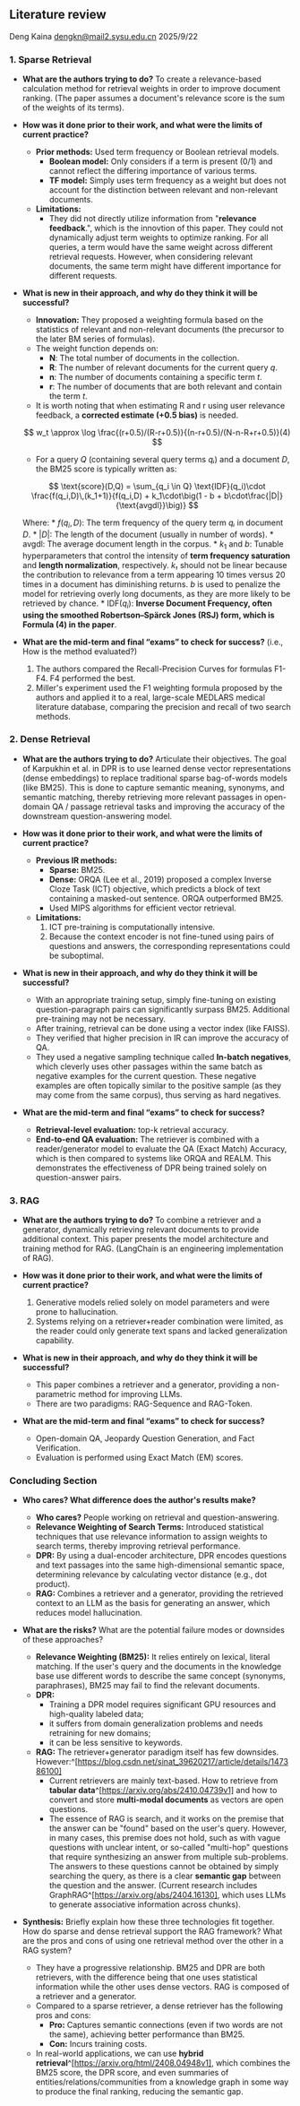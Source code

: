 
## Literature review 
Deng Kaina dengkn@mail2.sysu.edu.cn  2025/9/22 
### **1. Sparse Retrieval**

*   **What are the authors trying to do?**
    To create a relevance-based calculation method for retrieval weights in order to improve document ranking. (The paper assumes a document's relevance score is the sum of the weights of its terms).

*   **How was it done prior to their work, and what were the limits of current practice?**
    *   **Prior methods:** Used term frequency or Boolean retrieval models.
        *   **Boolean model:** Only considers if a term is present (0/1) and cannot reflect the differing importance of various terms.
        *   **TF model:** Simply uses term frequency as a weight but does not account for the distinction between relevant and non-relevant documents.
    *   **Limitations:**
        *   They did not directly utilize information from "**relevance feedback**.", which is the innovtion of this paper. They could not dynamically adjust term weights to optimize ranking. For all queries, a term would have the same weight across different retrieval requests. However, when considering relevant documents, the same term might have different importance for different requests.

*   **What is new in their approach, and why do they think it will be successful?**
    *   **Innovation:** They proposed a weighting formula based on the statistics of relevant and non-relevant documents (the precursor to the later BM series of formulas).
    *   The weight function depends on:
        *   **N**: The total number of documents in the collection.
        *   **R**: The number of relevant documents for the current query *q*.
        *   **n**: The number of documents containing a specific term *t*.
        *   **r**: The number of documents that are both relevant and contain the term *t*.
    *   It is worth noting that when estimating R and r using user relevance feedback, a **corrected estimate (+0.5 bias)** is needed.

    $$
    w_t \approx \log \frac{(r+0.5)/(R-r+0.5)}{(n-r+0.5)/(N-n-R+r+0.5)}(4)
    $$

    *   For a query *Q* (containing several query terms *qᵢ*) and a document *D*, the BM25 score is typically written as:

    $$
    \text{score}(D,Q) = \sum_{q_i \in Q} \text{IDF}(q_i)\cdot \frac{f(q_i,D)\,(k_1+1)}{f(q_i,D) + k_1\cdot\big(1 - b + b\cdot\frac{|D|}{\text{avgdl}}\big)}
    $$

    Where:
        *   $f(q_i,D)$: The term frequency of the query term *qᵢ* in document *D*.
        *   $|D|$: The length of the document (usually in number of words).
        *   $\text{avgdl}$: The average document length in the corpus.
        *   $k_1$ and $b$: Tunable hyperparameters that control the intensity of **term frequency saturation** and **length normalization**, respectively. *k₁* should not be linear because the contribution to relevance from a term appearing 10 times versus 20 times in a document has diminishing returns. *b* is used to penalize the model for retrieving overly long documents, as they are more likely to be retrieved by chance.
        *   $\text{IDF}(q_i)$: **Inverse Document Frequency, often using the smoothed Robertson–Spärck Jones (RSJ) form, which is Formula (4) in the paper**.

*   **What are the mid-term and final “exams” to check for success?** (i.e., How is the method evaluated?)
    1.  The authors compared the Recall-Precision Curves for formulas F1-F4. F4 performed the best.
    2.  Miller's experiment used the F1 weighting formula proposed by the authors and applied it to a real, large-scale MEDLARS medical literature database, comparing the precision and recall of two search methods.

### **2. Dense Retrieval**

*   **What are the authors trying to do?** Articulate their objectives.
    The goal of Karpukhin et al. in DPR is to use learned dense vector representations (dense embeddings) to replace traditional sparse bag-of-words models (like BM25). This is done to capture semantic meaning, synonyms, and semantic matching, thereby retrieving more relevant passages in open-domain QA / passage retrieval tasks and improving the accuracy of the downstream question-answering model.

*   **How was it done prior to their work, and what were the limits of current practice?**
    *   **Previous IR methods:**
        *   **Sparse:** BM25.
        *   **Dense:** ORQA (Lee et al., 2019) proposed a complex Inverse Cloze Task (ICT) objective, which predicts a block of text containing a masked-out sentence. ORQA outperformed BM25.
        *   Used MIPS algorithms for efficient vector retrieval.
    *   **Limitations:** 
        1. ICT pre-training is computationally intensive. 
        2. Because the context encoder is not fine-tuned using pairs of questions and answers, the corresponding representations could be suboptimal.

*   **What is new in their approach, and why do they think it will be successful?**
    *   With an appropriate training setup, simply fine-tuning on existing question-paragraph pairs can significantly surpass BM25. Additional pre-training may not be necessary.
    *   After training, retrieval can be done using a vector index (like FAISS).
    *   They verified that higher precision in IR can improve the accuracy of QA.
    *   They used a negative sampling technique called **In-batch negatives**, which cleverly uses other passages within the same batch as negative examples for the current question. These negative examples are often topically similar to the positive sample (as they may come from the same corpus), thus serving as hard negatives.

*   **What are the mid-term and final “exams” to check for success?**
    *   **Retrieval-level evaluation:** top-k retrieval accuracy.
    *   **End-to-end QA evaluation:** The retriever is combined with a reader/generator model to evaluate the QA (Exact Match) Accuracy, which is then compared to systems like ORQA and REALM. This demonstrates the effectiveness of DPR being trained solely on question-answer pairs.

### **3. RAG**

*   **What are the authors trying to do?**
    To combine a retriever and a generator, dynamically retrieving relevant documents to provide additional context. This paper presents the model architecture and training method for RAG. (LangChain is an engineering implementation of RAG).

*   **How was it done prior to their work, and what were the limits of current practice?**
    1.  Generative models relied solely on model parameters and were prone to hallucination.
    2.  Systems relying on a retriever+reader combination were limited, as the reader could only generate text spans and lacked generalization capability.

*   **What is new in their approach, and why do they think it will be successful?**
    *   This paper combines a retriever and a generator, providing a non-parametric method for improving LLMs.
    *   There are two paradigms: RAG-Sequence and RAG-Token.

*   **What are the mid-term and final “exams” to check for success?**
    *   Open-domain QA, Jeopardy Question Generation, and Fact Verification.
    *   Evaluation is performed using Exact Match (EM) scores.

### **Concluding Section**

*   **Who cares? What difference does the author's results make?**
    *   **Who cares?** People working on retrieval and question-answering.
    *   **Relevance Weighting of Search Terms:** Introduced statistical techniques that use relevance information to assign weights to search terms, thereby improving retrieval performance.
    *   **DPR:** By using a dual-encoder architecture, DPR encodes questions and text passages into the same high-dimensional semantic space, determining relevance by calculating vector distance (e.g., dot product).
    *   **RAG:** Combines a retriever and a generator, providing the retrieved context to an LLM as the basis for generating an answer, which reduces model hallucination.

*   **What are the risks?** What are the potential failure modes or downsides of these approaches?
    *   **Relevance Weighting (BM25):** It relies entirely on lexical, literal matching. If the user's query and the documents in the knowledge base use different words to describe the same concept (synonyms, paraphrases), BM25 may fail to find the relevant documents.
    *   **DPR:** 
        *   Training a DPR model requires significant GPU resources and high-quality labeled data; 
        *   it suffers from domain generalization problems and needs retraining for new domains; 
        *   it can be less sensitive to keywords.
    *   **RAG:** The retriever+generator paradigm itself has few downsides. However:^[https://blog.csdn.net/sinat_39620217/article/details/147386100]
        *   Current retrievers are mainly text-based. How to retrieve from **tabular data**^[https://arxiv.org/abs/2410.04739v1] and how to convert and store **multi-modal documents** as vectors are open questions.
        *   The essence of RAG is search, and it works on the premise that the answer can be "found" based on the user's query. However, in many cases, this premise does not hold, such as with vague questions with unclear intent, or so-called "multi-hop" questions that require synthesizing an answer from multiple sub-problems. The answers to these questions cannot be obtained by simply searching the query, as there is a clear **semantic gap** between the question and the answer. (Current research includes GraphRAG^[https://arxiv.org/abs/2404.16130], which uses LLMs to generate associative information across chunks).

*   **Synthesis:** Briefly explain how these three technologies fit together. How do sparse and dense retrieval support the RAG framework? What are the pros and cons of using one retrieval method over the other in a RAG system?
    *   They have a progressive relationship. BM25 and DPR are both retrievers, with the difference being that one uses statistical information while the other uses dense vectors. RAG is composed of a retriever and a generator.
    *   Compared to a sparse retriever, a dense retriever has the following pros and cons:
        *   **Pro:** Captures semantic connections (even if two words are not the same), achieving better performance than BM25.
        *   **Con:** Incurs training costs.
    *   In real-world applications, we can use **hybrid retrieval**^[https://arxiv.org/html/2408.04948v1], which combines the BM25 score, the DPR score, and even summaries of entities/relations/communities from a knowledge graph in some way to produce the final ranking, reducing the semantic gap.